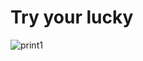 # Try your lucky 


![print1](https://github.com/jnsgdm/try-your-lucky/blob/main/img/try-lucky.gif)


